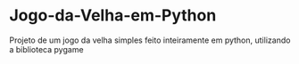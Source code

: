 # Jogo-da-Velha-em-Python
Projeto de um jogo da velha simples feito inteiramente em python, utilizando a biblioteca pygame

